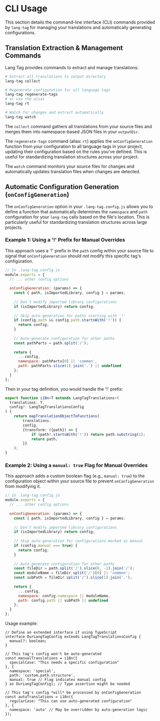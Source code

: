 # CLI Usage

This section details the command-line interface (CLI) commands provided by `lang-tag` for managing your translations and automatically generating configurations.

## Translation Extraction & Management Commands

Lang Tag provides commands to extract and manage translations:

```bash
# Extract all translations to output directory
lang-tag collect

# Regenerate configuration for all language tags
lang-tag regenerate-tags
# or use the alias
lang-tag rt

# Watch for changes and extract automatically
lang-tag watch
```

The `collect` command gathers all translations from your source files and merges them into namespace-based JSON files in your `outputDir`.

The `regenerate-tags` command (alias: `rt`) applies the `onConfigGeneration` function from your configuration to all language tags in your project, updating their configuration based on the rules you've defined. This is useful for standardizing translation structures across your project.

The `watch` command monitors your source files for changes and automatically updates translation files when changes are detected.

## Automatic Configuration Generation (`onConfigGeneration`)

The `onConfigGeneration` option in your `.lang-tag.config.js` allows you to define a function that automatically determines the `namespace` and `path` configuration for your `lang-tag` calls based on the file's location. This is particularly useful for standardizing translation structures across large projects.

### Example 1: Using a '!' Prefix for Manual Overrides

This approach uses a '!' prefix in the `path` config within your source file to signal that `onConfigGeneration` should *not* modify this specific tag's configuration.

```js
// In .lang-tag.config.js
module.exports = {
  // ... other config options
  
  onConfigGeneration: (params) => {
    const { path, isImportedLibrary, config } = params;
    
    // Don't modify imported library configurations
    if (isImportedLibrary) return config;
    
    // Skip auto-generation for paths starting with '!'
    if (config.path && config.path.startsWith('!')) {
      return config;
    }
    
    // Auto-generate configuration for other paths
    const pathParts = path.split('/');
    
    return {
      ...config,
      namespace: pathParts[0] || 'common',
      path: pathParts.slice(1).join('.') || undefined
    };
  }
};
```

Then in your tag definition, you would handle the '!' prefix:

```ts
export function i18n<T extends LangTagTranslations>(
  translations: T,
  config?: LangTagTranslationsConfig
) {
    return mapTranslationObjectToFunctions(
        translations,
        config,
        {transform: ({path}) => {
            if (path?.startsWith('!')) return path.substring(1);
            return path;
        }}
    );
}
```

### Example 2: Using a `manual: true` Flag for Manual Overrides

This approach adds a custom boolean flag (e.g., `manual: true`) to the configuration object within your source file to prevent `onConfigGeneration` from modifying it.

```js
// In .lang-tag.config.js
module.exports = {
  // ... other config options
  
  onConfigGeneration: (params) => {
    const { path, isImportedLibrary, config } = params;
    
    // Don't modify imported library configurations
    if (isImportedLibrary) return config;
    
    // Skip auto-generation for configurations marked as manual
    if (config.manual === true) {
      return config;
    }
    
    // Auto-generate configuration for other paths
    const fileDir = path.split('/').slice(0, -1).join('/');
    const moduleName = fileDir.split('/')[0] || 'common';
    const subPath = fileDir.split('/').slice(1).join('.');
    
    return {
      ...config,
      namespace: config.namespace || moduleName,
      path: config.path || subPath || undefined
    };
  }
};
```

Usage example:

```tsx
// Define an extended interface if using TypeScript
interface OurLangTagConfig extends LangTagTranslationsConfig {
  manual?: boolean;
}

// This tag's config won't be auto-generated
const manualTranslations = i18n({
  specialCase: "This needs a specific configuration"
}, { 
  namespace: 'special',
  path: 'custom.path.structure',
  manual: true // Flag indicates manual config
} as OurLangTagConfig); // Type assertion might be needed

// This tag's config *will* be processed by onConfigGeneration
const autoTranslations = i18n({
  regularCase: "This can use auto-generated configuration"
}, { 
  namespace: 'auto' // May be overridden by auto-generation logic
});
``` 
